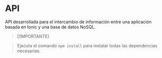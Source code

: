 # API
API desarrollada para el intercambio de información entre una aplicación basada en Ionic y una base de datos NoSQL.
>[!IMPORTANTE]

>Ejecuta el comando `npm install` para instalar todas las dependencias necesarias.

